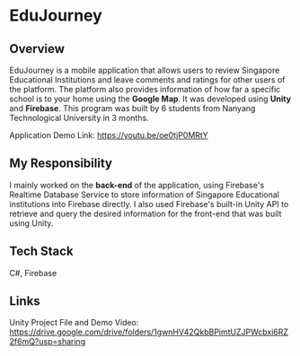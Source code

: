 # EduJourney

## Overview
EduJourney is a mobile application that allows users to review Singapore Educational Institutions and leave comments and ratings for other users of the platform. The platform also provides information of how far a specific school is to your home using the **Google Map**. It was developed using **Unity** and **Firebase**. This program was built by 6 students from Nanyang Technological University in 3 months.

Application Demo Link: https://youtu.be/oe0tjP0MRtY

## My Responsibility
I mainly worked on the **back-end** of the application, using Firebase's Realtime Database Service to store information of Singapore Educational institutions into Firebase directly. I also used Firebase's built-in Unity API to retrieve and query the desired information for the front-end that was built using Unity. 

## Tech Stack
C#, Firebase

## Links
Unity Project File and Demo Video: 
https://drive.google.com/drive/folders/1gwnHV42QkbBPimtUZJPWcbxi6RZ2f6mQ?usp=sharing


